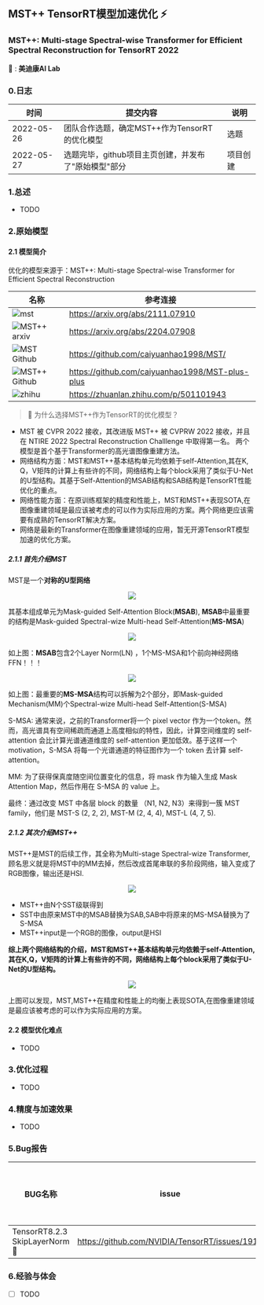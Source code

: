 ## MST++ TensorRT模型加速优化 :zap:
### MST++: Multi-stage Spectral-wise Transformer for Efficient Spectral Reconstruction for TensorRT 2022

:construction_worker: : **美迪康AI Lab**

### 0.日志

|时间|提交内容|说明|
|-|-|-|
|2022-05-26|团队合作选题，确定MST++作为TensorRT的优化模型|选题|
|2022-05-27|选题完毕，github项目主页创建，并发布了"原始模型"部分|项目创建|

### 1.总述

+ TODO

### 2.原始模型

#### 2.1 模型简介

优化的模型来源于：MST++: Multi-stage Spectral-wise Transformer for Efficient Spectral Reconstruction



|名称|参考连接|
|-|-|
|![mst](https://img.shields.io/badge/CVPR-MST-179bd3)|<https://arxiv.org/abs/2111.07910>|
|![MST++ arxiv](https://img.shields.io/badge/CVPRW-MST%2B%2B-blue)|<https://arxiv.org/abs/2204.07908>|
|![MST Github](https://img.shields.io/badge/Github-MST-blue)|<https://github.com/caiyuanhao1998/MST/>|
|![MST++ Github](https://img.shields.io/badge/Github-MST%2B%2B-blue)|<https://github.com/caiyuanhao1998/MST-plus-plus>|
|![zhihu](https://img.shields.io/badge/zhihu-知乎中文解读-179bd3)| <https://zhuanlan.zhihu.com/p/501101943>|


> :memo: 为什么选择MST++作为TensorRT的优化模型？

+ MST 被 CVPR 2022 接收，其改进版 MST++ 被 CVPRW 2022 接收，并且在 NTIRE 2022 Spectral Reconstruction Challlenge 中取得第一名。 两个模型是首个基于Transformer的高光谱图像重建方法。
+ 网络结构方面：MST和MST++基本结构单元均依赖于self-Attention,其在K, Q，V矩阵的计算上有些许的不同，网络结构上每个block采用了类似于U-Net的U型结构。其基于Self-Attention的MSAB结构和SAB结构是TensorRT性能优化的重点。
+ 网络性能方面：在原训练框架的精度和性能上，MST和MST++表现SOTA,在图像重建领域是最应该被考虑的可以作为实际应用的方案。两个网络更应该需要有成熟的TensorRT解决方案。
+ 网络是最新的Transformer在图像重建领域的应用，暂无开源TensorRT模型加速的优化方案。

##### 2.1.1 首先介绍MST

MST是一个**对称的U型网络**

<div align=center>
<img src="./docs/image-20220526094439497.png"/>
</div>



其基本组成单元为Mask-guided Self-Attention Block(**MSAB**), **MSAB**中最重要的结构是Mask-guided Spectral-wize Multi-head Self-Attention(**MS-MSA**)


<div align=center>
<img src="./docs/image-20220526093617393.png"/>
</div>


如上图：**MSAB**包含2个Layer Norm(LN) ，1个MS-MSA和1个前向神经网络FFN！！！

<div align=center>
<img src="./docs/image-20220526093800077.png"/>
</div>


如上图：最重要的**MS-MSA**结构可以拆解为2个部分，即Mask-guided Mechanism(MM)个Spectral-wize Multi-head Self-Attention(S-MSA)

S-MSA: 通常来说，之前的Transformer将一个 pixel vector 作为一个token。然而，高光谱具有空间稀疏而通道上高度相似的特性，因此，计算空间维度的 self-attention 会比计算光谱通道维度的 self-attention 更加低效。基于这样一个motivation，S-MSA 将每一个光谱通道的特征图作为一个 token 去计算 self-attention。

MM: 为了获得保真度随空间位置变化的信息，将 mask 作为输入生成 Mask Attention Map，然后作用在 S-MSA 的 value 上。

最终：通过改变 MST 中各层 block 的数量 （N1, N2, N3）来得到一簇 MST family，他们是 MST-S (2, 2, 2), MST-M (2, 4, 4), MST-L (4, 7, 5).

##### 2.1.2 其次介绍MST++

MST++是MST的后续工作，其全称为Multi-stage Spectral-wize Transformer,顾名思义就是将MST中的MM去掉，然后改成首尾串联的多阶段网络，输入变成了RGB图像，输出还是HSI.


<div align=center>
<img src="./docs/MST++.png"/>
</div>


+ MST++由N个SST级联得到
+ SST中由原来MST中的MSAB替换为SAB,SAB中将原来的MS-MSA替换为了S-MSA
+ MST++input是一个RGB的图像，output是HSI

**综上两个网络结构的介绍，MST和MST++基本结构单元均依赖于self-Attention,其在K,Q，V矩阵的计算上有些许的不同，网络结构上每个block采用了类似于U-Net的U型结构。**

<div align=center>
<img src="./docs/compare_fig.png"/>
</div>


上图可以发现，MST,MST++在精度和性能上的均衡上表现SOTA,在图像重建领域是最应该被考虑的可以作为实际应用的方案。



#### 2.2 模型优化难点

+ TODO


### 3.优化过程

+ TODO


### 4.精度与加速效果

+ TODO


### 5.Bug报告

|BUG名称|issue|是否被确认|
|-|-|-|
|TensorRT8.2.3 SkipLayerNorm :bug:|<https://github.com/NVIDIA/TensorRT/issues/1919>|:white_check_mark:|


### 6.经验与体会

- [ ]  TODO
